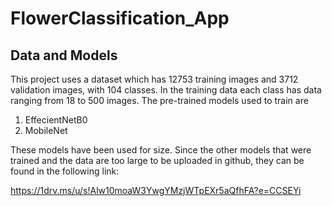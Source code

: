 # FlowerClassification_App

## Data and Models
This project uses a dataset which has 12753 training images and 3712 validation images, with 104 classes. In the training data each class has data ranging from 18 to 500 images. The pre-trained models used to train are

1. EffecientNetB0
2. MobileNet

These models have been used for size. Since the other models that were trained and the data are too large to be uploaded in github, they can be found in the following link: 

https://1drv.ms/u/s!Alw10moaW3YwgYMzjWTpEXr5aQfhFA?e=CCSEYi

